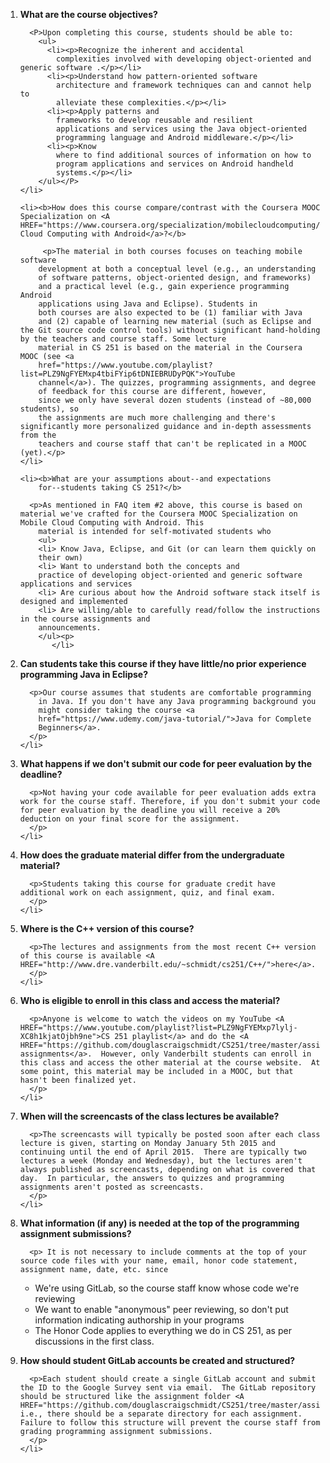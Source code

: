 <OL>
<LI> <B> What are the course objectives?</b>

      <P>Upon completing this course, students should be able to:
        <ul>
          <li><p>Recognize the inherent and accidental
            complexities involved with developing object-oriented and generic software .</p></li>
          <li><p>Understand how pattern-oriented software
            architecture and framework techniques can and cannot help to
            alleviate these complexities.</p></li>
          <li><p>Apply patterns and
            frameworks to develop reusable and resilient 
            applications and services using the Java object-oriented
            programming language and Android middleware.</p></li>
          <li><p>Know
            where to find additional sources of information on how to
            program applications and services on Android handheld
            systems.</p></li>
        </ul></P>
    </li>

    <li><b>How does this course compare/contrast with the Coursera MOOC Specialization on <A HREF="https://www.coursera.org/specialization/mobilecloudcomputing/2">Mobile Cloud Computing with Android</a>?</b>

         <p>The material in both courses focuses on teaching mobile software
        development at both a conceptual level (e.g., an understanding
        of software patterns, object-oriented design, and frameworks)
        and a practical level (e.g., gain experience programming Android
        applications using Java and Eclipse). Students in
        both courses are also expected to be (1) familiar with Java 
        and (2) capable of learning new material (such as Eclipse and the Git source code control tools) without significant hand-holding by the teachers and course staff. Some lecture
        material in CS 251 is based on the material in the Coursera MOOC (see <a
        href="https://www.youtube.com/playlist?list=PLZ9NgFYEMxp4tbiFYip6tDNIEBRUDyPQK">YouTube
        channel</a>). The quizzes, programming assignments, and degree
        of feedback for this course are different, however,
        since we only have several dozen students (instead of ~80,000 students), so
        the assignments are much more challenging and there's significantly more personalized guidance and in-depth assessments from the
        teachers and course staff that can't be replicated in a MOOC (yet).</p>
    </li>

    <li><b>What are your assumptions about--and expectations
        for--students taking CS 251?</b>

      <p>As mentioned in FAQ item #2 above, this course is based on material we've crafted for the Coursera MOOC Specialization on Mobile Cloud Computing with Android. This
        material is intended for self-motivated students who
        <ul>
        <li> Know Java, Eclipse, and Git (or can learn them quickly on
        their own) 
        <li> Want to understand both the concepts and
        practice of developing object-oriented and generic software applications and services
        <li> Are curious about how the Android software stack itself is designed and implemented
        <li> Are willing/able to carefully read/follow the instructions in the course assignments and 
        announcements. 
        </ul><p>
           </li>

  <li> <b>Can students take this course if they have little/no prior
      experience programming Java in Eclipse?</b>

      <p>Our course assumes that students are comfortable programming
        in Java. If you don't have any Java programming background you
        might consider taking the course <a
        href="https://www.udemy.com/java-tutorial/">Java for Complete
        Beginners</a>. 
      </p>
    </li>

<li> <b>What happens if we don't submit our code for peer evaluation by the deadline?</b>

      <p>Not having your code available for peer evaluation adds extra work for the course staff. Therefore, if you don't submit your code for peer evaluation by the deadline you will receive a 20% deduction on your final score for the assignment.
      </p>
    </li>

<li> <b>How does the graduate material differ from the undergraduate material?</b>

      <p>Students taking this course for graduate credit have additional work on each assignment, quiz, and final exam.
      </p>
    </li>

<li> <b>Where is the C++ version of this course?</b>

      <p>The lectures and assignments from the most recent C++ version of this course is available <A HREF="http://www.dre.vanderbilt.edu/~schmidt/cs251/C++/">here</a>.
      </p>
    </li>

<li> <b>Who is eligible to enroll in this class and access the material?</b>

      <p>Anyone is welcome to watch the videos on my YouTube <A HREF="https://www.youtube.com/playlist?list=PLZ9NgFYEMxp7lylj-XC8h1kjatOjbh9ne">CS 251 playlist</a> and do the <A HREF="https://github.com/douglascraigschmidt/CS251/tree/master/assignments">programming assignments</a>.  However, only Vanderbilt students can enroll in this class and access the other material at the course website.  At some point, this material may be included in a MOOC, but that hasn't been finalized yet.
      </p>
    </li>

<li> <b>When will the screencasts of the class lectures be available?</b>

      <p>The screencasts will typically be posted soon after each class lecture is given, starting on Monday January 5th 2015 and continuing until the end of April 2015.  There are typically two lectures a week (Monday and Wednesday), but the lectures aren't always published as screencasts, depending on what is covered that day.  In particular, the answers to quizzes and programming assignments aren't posted as screencasts.
      </p>
    </li>

<li> <b>What information (if any) is needed at the top of the programming assignment submissions?</b>

      <p> It is not necessary to include comments at the top of your source code files with your name, email, honor code statement, assignment name, date, etc. since
<ul>
<li>We're using GitLab, so the course staff know whose code we're reviewing
<li>We want to enable "anonymous" peer reviewing, so don't put information indicating authorship in your programs
<LI>The Honor Code applies to everything we do in CS 251, as per discussions in the first class.
</ul>  </p>
    </li><p>
<li> <b>How should student GitLab accounts be created and structured?</b>

      <p>Each student should create a single GitLab account and submit the ID to the Google Survey sent via email.  The GitLab repository should be structured like the assignment folder <A HREF="https://github.com/douglascraigschmidt/CS251/tree/master/assignments/">here</a>, i.e., there should be a separate directory for each assignment.  Failure to follow this structure will prevent the course staff from grading programming assignment submissions.
      </p>
    </li>

</ol> 